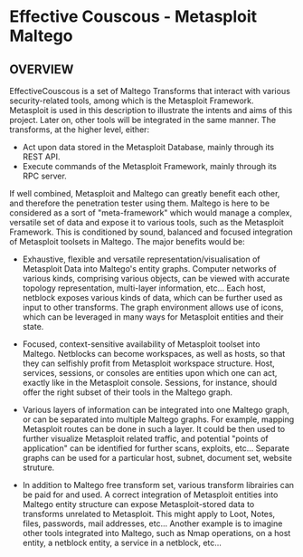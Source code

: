 Effective Couscous - Metasploit Maltego
================================================================


  OVERVIEW 
-----------------------------------

EffectiveCouscous is a set of Maltego Transforms that interact with various security-related tools, 
among which is the Metasploit Framework. Metasploit is used in this description to illustrate the intents
and aims of this project. Later on, other tools will be integrated in the same manner.
The transforms, at the higher level, either:

*   Act upon data stored in the Metasploit Database, mainly through its REST API.
*   Execute commands of the Metasploit Framework, mainly through its RPC server.


If well combined, Metasploit and Maltego can greatly benefit each other, and therefore the 
penetration tester using them. Maltego is here to be considered as a sort of "meta-framework" 
which would manage a complex, versatile set of data and expose it to various tools, such as the 
Metasploit Framework. 
This is conditioned by sound, balanced and focused integration of Metasploit toolsets in Maltego.
The major benefits would be:

*   Exhaustive, flexible and versatile representation/visualisation of Metasploit Data 
    into Maltego's entity graphs. Computer networks of various kinds, comprising various objects,
    can be viewed with accurate topology representation, multi-layer information, etc...
    Each host, netblock exposes various kinds of data, which can be further used as input to
    other transforms. The graph environment allows use of icons, which can be leveraged in many
    ways for Metasploit entities and their state.
      
*   Focused, context-sensitive availability of Metasploit toolset into Maltego. Netblocks
    can become workspaces, as well as hosts, so that they can selfishly profit from Metasploit
    workspace structure. Host, services, sessions, or consoles are entities upon which one
    can act, exactly like in the Metasploit console. Sessions, for instance, should offer the
    right subset of their tools in the Maltego graph. 
    
*   Various layers of information can be integrated into one Maltego graph, or can be separated
    into multiple Maltego graphs. For example, mapping Metasploit routes can be done in such a
    layer. It could be then used to further visualize Metasploit related traffic, and potential
    "points of application" can be identified for further scans, exploits, etc...
    Separate graphs can be used for a particular host, subnet, document set, website struture.

*   In addition to Maltego free transform set, various transform librairies can be paid for and
    used. A correct integration of Metasploit entities into Maltego entity structure can expose
    Metasploit-stored data to transforms unrelated to Metasploit. This might apply to Loot,
    Notes, files, passwords, mail addresses, etc...
    Another example is to imagine other tools integrated into Maltego, such as Nmap operations,
    on a host entity, a netblock entity, a service in a netblock, etc...

<!-- *A demonstration of Maltego transforms interacting with Metasploit Database. (Much faster than what -->
<!-- the Gif demo implies.)* -->
<!-- ![full_demo](./docpics/full_demo.gif)  -->
